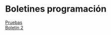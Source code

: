 # Boletines programación
[Pruebas](https://github.com/patriciamv97/BoletinesProgramacion/tree/master/src/com/programacion/programasprueba)  
[Boletin 2](https://github.com/patriciamv97/BoletinesProgramacion/tree/master/src/com/programacion/boletin2)  

